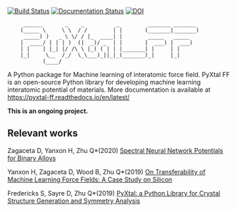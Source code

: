 [![Build Status](https://travis-ci.org/qzhu2017/PyXtal_FF.svg?branch=master)](https://travis-ci.org/qzhu2017/PyXtal_FF) [![Documentation Status](https://readthedocs.org/projects/pyxtal-ff/badge/?version=latest)](https://pyxtal-ff.readthedocs.io/en/latest/?badge=latest)
[![DOI](https://zenodo.org/badge/DOI/10.5281/zenodo.3839987.svg)](https://doi.org/10.5281/zenodo.3839987)




         ______       _    _          _         _______ _______ 
        (_____ \     \ \  / /        | |       (_______|_______)
         _____) )   _ \ \/ / |_  ____| |        _____   _____   
        |  ____/ | | | )  (|  _)/ _  | |       |  ___) |  ___)  
        | |    | |_| |/ /\ \ |_( ( | | |_______| |     | |      
        |_|     \__  /_/  \_\___)_||_|_(_______)_|     |_|      
               (____/  
               
A Python package for Machine learning of interatomic force field.
PyXtal FF is an open-source Python library for developing machine learning interatomic potential of materials. More documentation is available at https://pyxtal-ff.readthedocs.io/en/latest/

**This is an ongoing project.**

## Relevant works

Zagaceta D, Yanxon H, Zhu Q*(2020) 
[Spectral Neural Network Potentials for Binary Alloys](http://arxiv.org/abs/2005.04332)

Yanxon H, Zagaceta D, Wood B, Zhu Q*(2019) 
[On Transferability of Machine Learning Force Fields: A Case Study on Silicon](https://arxiv.org/pdf/2001.00972.pdf)

Fredericks S, Sayre D, Zhu Q*(2019) 
[PyXtal: a Python Library for Crystal Structure Generation and Symmetry Analysis](https://arxiv.org/pdf/1911.11123.pdf)
